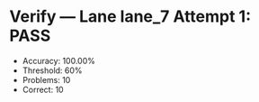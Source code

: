 # Verify — Lane lane_7 Attempt 1: PASS

- Accuracy: 100.00%
- Threshold: 60%
- Problems: 10
- Correct: 10